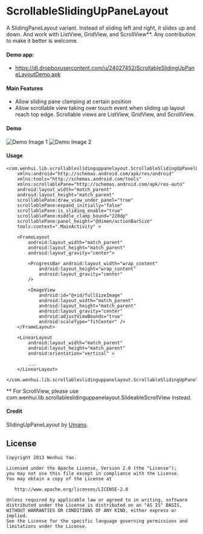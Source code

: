 ScrollableSlidingUpPaneLayout
=========

A SlidingPaneLayout variant. Instead of sliding left and right, it slides up and down. And work with ListView, GridView, and ScrollView**. Any contribution to make it better is welcome.

#### Demo app:

* https://dl.dropboxusercontent.com/u/24027452/ScrollableSlidingUpPaneLayoutDemo.apk

#### Main Features

* Allow sliding pane clamping at certain position
* Allow scrollable view taking over touch event when sliding up layout reach top edge. Scrollable views are ListView, GridView, and ScrollView.


#### Demo

![Demo Image 1](https://dl.dropboxusercontent.com/u/24027452/Screenshot_2013-10-20-20-55-51.png)  ![Demo Image 2](https://dl.dropboxusercontent.com/u/24027452/Screenshot_2013-10-20-20-56-01.png)

#### Usage

	<com.wenhui.lib.scrollableslidinguppanelayout.ScrollableSlidingUpPanelLayout
		xmlns:android="http://schemas.android.com/apk/res/android"
    	xmlns:tools="http://schemas.android.com/tools"
    	xmlns:scrollablePane="http://schemas.android.com/apk/res-auto"
    	android:layout_width="match_parent"
    	android:layout_height="match_parent"
    	scrollablePane:draw_view_under_panel="true"
    	scrollablePane:expand_initially="false"
    	scrollablePane:is_sliding_enable="true"
    	scrollablePane:middle_clamp_bound="220dp"
    	scrollablePane:panel_height="@dimen/actionBarSize"
    	tools:context=".MainActivity" >

    	<FrameLayout
        	android:layout_width="match_parent"
        	android:layout_height="match_parent"
        	android:layout_gravity="center">

        	<ProgressBar android:layout_width="wrap_content"
            	android:layout_height="wrap_content"
            	android:layout_gravity="center"
            />
        
        	<ImageView
            	android:id="@+id/fullSizeImage"
            	android:layout_width="match_parent"
            	android:layout_height="match_parent"
            	android:layout_gravity="center"
            	android:adjustViewBounds="true"
            	android:scaleType="fitCenter" />
    	</FrameLayout>

    	<LinearLayout
        	android:layout_width="match_parent"
        	android:layout_height="match_parent"
        	android:orientation="vertical" >

  			...
    	</LinearLayout>

	</com.wenhui.lib.scrollableslidinguppanelayout.ScrollableSlidingUpPanelLayout>
	

** For ScrollView, please use com.wenhui.lib.scrollableslidinguppanelayout.SlideableScrollView instead.

#### Credit

SlidingUpPaneLayout by [Umano](https://github.com/umano/AndroidSlidingUpPanel).

License
--------

    Copyright 2013 Wenhui Yao.

    Licensed under the Apache License, Version 2.0 (the "License");
    you may not use this file except in compliance with the License.
    You may obtain a copy of the License at

       http://www.apache.org/licenses/LICENSE-2.0

    Unless required by applicable law or agreed to in writing, software
    distributed under the License is distributed on an "AS IS" BASIS,
    WITHOUT WARRANTIES OR CONDITIONS OF ANY KIND, either express or implied.
    See the License for the specific language governing permissions and
    limitations under the License.
